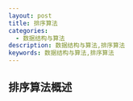 ```yaml
---
layout: post
title: 排序算法
categories:
  - 数据结构与算法
description: 数据结构与算法,排序算法
keywords: 数据结构与算法,排序算法
---
```


## 排序算法概述


